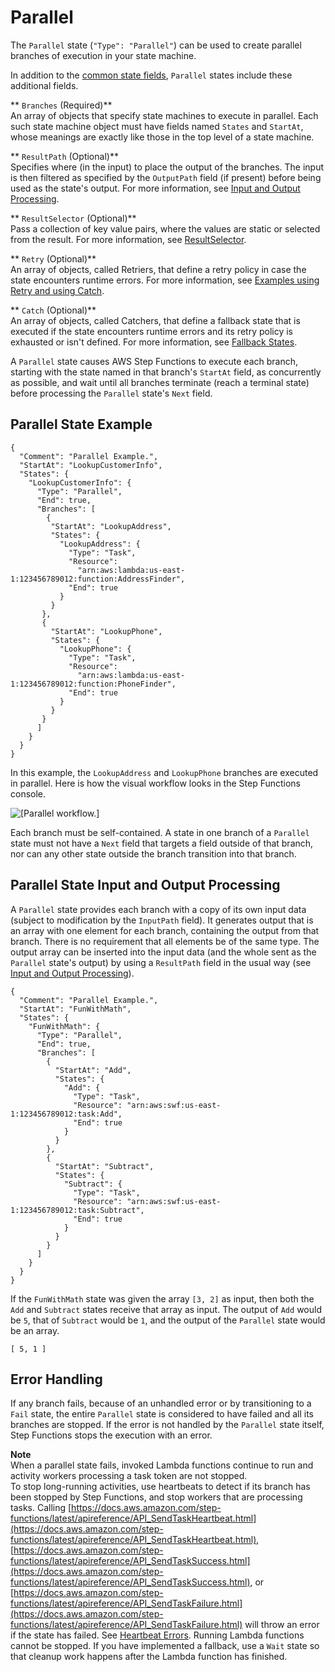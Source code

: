 # Parallel<a name="amazon-states-language-parallel-state"></a>

The `Parallel` state \(`"Type": "Parallel"`\) can be used to create parallel branches of execution in your state machine\.

In addition to the [common state fields](amazon-states-language-common-fields.md), `Parallel` states include these additional fields\.

** `Branches` \(Required\)**  
An array of objects that specify state machines to execute in parallel\. Each such state machine object must have fields named `States` and `StartAt`, whose meanings are exactly like those in the top level of a state machine\.

** `ResultPath` \(Optional\)**  
Specifies where \(in the input\) to place the output of the branches\. The input is then filtered as specified by the `OutputPath` field \(if present\) before being used as the state's output\. For more information, see [Input and Output Processing](concepts-input-output-filtering.md)\.

** `ResultSelector` \(Optional\)**  
Pass a collection of key value pairs, where the values are static or selected from the result\. For more information, see [ResultSelector](input-output-inputpath-params.md#input-output-resultselector)\.

** `Retry` \(Optional\)**  
An array of objects, called Retriers, that define a retry policy in case the state encounters runtime errors\. For more information, see [Examples using Retry and using Catch](concepts-error-handling.md#error-handling-examples)\.

** `Catch` \(Optional\)**  
An array of objects, called Catchers, that define a fallback state that is executed if the state encounters runtime errors and its retry policy is exhausted or isn't defined\. For more information, see [Fallback States](concepts-error-handling.md#error-handling-fallback-states)\.

A `Parallel` state causes AWS Step Functions to execute each branch, starting with the state named in that branch's `StartAt` field, as concurrently as possible, and wait until all branches terminate \(reach a terminal state\) before processing the `Parallel` state's `Next` field\.

## Parallel State Example<a name="parallel-example"></a>

```
{
  "Comment": "Parallel Example.",
  "StartAt": "LookupCustomerInfo",
  "States": {
    "LookupCustomerInfo": {
      "Type": "Parallel",
      "End": true,
      "Branches": [
        {
         "StartAt": "LookupAddress",
         "States": {
           "LookupAddress": {
             "Type": "Task",
             "Resource":
               "arn:aws:lambda:us-east-1:123456789012:function:AddressFinder",
             "End": true
           }
         }
       },
       {
         "StartAt": "LookupPhone",
         "States": {
           "LookupPhone": {
             "Type": "Task",
             "Resource":
               "arn:aws:lambda:us-east-1:123456789012:function:PhoneFinder",
             "End": true
           }
         }
       }
      ]
    }
  }
}
```

In this example, the `LookupAddress` and `LookupPhone` branches are executed in parallel\. Here is how the visual workflow looks in the Step Functions console\.

![\[Parallel workflow.\]](http://docs.aws.amazon.com/step-functions/latest/dg/images/parallel-state.png)

Each branch must be self\-contained\. A state in one branch of a `Parallel` state must not have a `Next` field that targets a field outside of that branch, nor can any other state outside the branch transition into that branch\.

## Parallel State Input and Output Processing<a name="amazon-states-language-parallel-state-output"></a>

A `Parallel` state provides each branch with a copy of its own input data \(subject to modification by the `InputPath` field\)\. It generates output that is an array with one element for each branch, containing the output from that branch\. There is no requirement that all elements be of the same type\. The output array can be inserted into the input data \(and the whole sent as the `Parallel` state's output\) by using a `ResultPath` field in the usual way \(see [Input and Output Processing](concepts-input-output-filtering.md)\)\.

```
{
  "Comment": "Parallel Example.",
  "StartAt": "FunWithMath",
  "States": {
    "FunWithMath": {
      "Type": "Parallel",
      "End": true,
      "Branches": [
        {
          "StartAt": "Add",
          "States": {
            "Add": {
              "Type": "Task",
              "Resource": "arn:aws:swf:us-east-1:123456789012:task:Add",
              "End": true
            }
          }
        },
        {
          "StartAt": "Subtract",
          "States": {
            "Subtract": {
              "Type": "Task",
              "Resource": "arn:aws:swf:us-east-1:123456789012:task:Subtract",
              "End": true
            }
          }
        }
      ]
    }
  }
}
```

If the `FunWithMath` state was given the array `[3, 2]` as input, then both the `Add` and `Subtract` states receive that array as input\. The output of `Add` would be `5`, that of `Subtract` would be `1`, and the output of the `Parallel` state would be an array\.

```
[ 5, 1 ]
```

## Error Handling<a name="error-handling"></a>

If any branch fails, because of an unhandled error or by transitioning to a `Fail` state, the entire `Parallel` state is considered to have failed and all its branches are stopped\. If the error is not handled by the `Parallel` state itself, Step Functions stops the execution with an error\.

**Note**  
When a parallel state fails, invoked Lambda functions continue to run and activity workers processing a task token are not stopped\.   
To stop long\-running activities, use heartbeats to detect if its branch has been stopped by Step Functions, and stop workers that are processing tasks\. Calling [https://docs.aws.amazon.com/step-functions/latest/apireference/API_SendTaskHeartbeat.html](https://docs.aws.amazon.com/step-functions/latest/apireference/API_SendTaskHeartbeat.html), [https://docs.aws.amazon.com/step-functions/latest/apireference/API_SendTaskSuccess.html](https://docs.aws.amazon.com/step-functions/latest/apireference/API_SendTaskSuccess.html), or [https://docs.aws.amazon.com/step-functions/latest/apireference/API_SendTaskFailure.html](https://docs.aws.amazon.com/step-functions/latest/apireference/API_SendTaskFailure.html) will throw an error if the state has failed\. See [Heartbeat Errors](https://docs.aws.amazon.com/step-functions/latest/apireference/API_SendTaskHeartbeat.html#API_SendTaskHeartbeat_Errors)\.
Running Lambda functions cannot be stopped\. If you have implemented a fallback, use a `Wait` state so that cleanup work happens after the Lambda function has finished\.